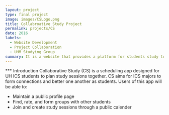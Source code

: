 ```yaml
---
layout: project
type: final project
image: images/CSLogo.png
title: Collabroative Study Project
permalink: projects/CS
date: 2016
labels:
  - Website Development
  - Project Collaboration
  - UHM Studying Group
summary: It is a website that provides a platform for students study together and make friends 
---
```


*** Introduction
Collaborative Study (CS) is a scheduling app designed for UH ICS students to plan study sessions together. CS aims for ICS majors to form connections and better one another as students.
Users of this app will be able to:
* Maintain a public profile page
* Find, rate, and form groups with other students
* Join and create study sessions through a public calender
